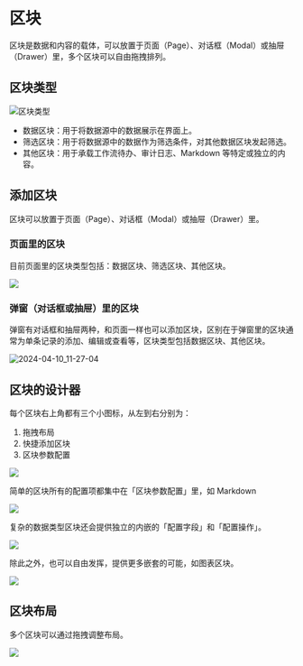 # 区块

区块是数据和内容的载体，可以放置于页面（Page）、对话框（Modal）或抽屉（Drawer）里，多个区块可以自由拖拽排列。

## 区块类型

![区块类型](https://static-docs.nocobase.com/f71af45b5cd914ea0558f760ddbbba58.png)

- 数据区块：用于将数据源中的数据展示在界面上。
- 筛选区块：用于将数据源中的数据作为筛选条件，对其他数据区块发起筛选。
- 其他区块：用于承载工作流待办、审计日志、Markdown 等特定或独立的内容。

## 添加区块

区块可以放置于页面（Page）、对话框（Modal）或抽屉（Drawer）里。

### 页面里的区块

目前页面里的区块类型包括：数据区块、筛选区块、其他区块。

![](https://static-docs.nocobase.com/dad0a394d33dd26f31c3202a76bb0153.png)

### 弹窗（对话框或抽屉）里的区块

弹窗有对话框和抽屉两种，和页面一样也可以添加区块，区别在于弹窗里的区块通常为单条记录的添加、编辑或查看等，区块类型包括数据区块、其他区块。

![2024-04-10_11-27-04](https://static-docs.nocobase.com/2024-04-10_11-27-04.png)

## 区块的设计器

每个区块右上角都有三个小图标，从左到右分别为：

1. 拖拽布局
2. 快捷添加区块
3. 区块参数配置

![](https://static-docs.nocobase.com/b488f3013532a246df59b89c0688a58f.png)

简单的区块所有的配置项都集中在「区块参数配置」里，如 Markdown

![](https://static-docs.nocobase.com/f37e277863068b2661f66d4020af806a.png)

复杂的数据类型区块还会提供独立的内嵌的「配置字段」和「配置操作」。

![](https://static-docs.nocobase.com/71b550da637d23145a5f62d48ee8521b.png)

除此之外，也可以自由发挥，提供更多嵌套的可能，如图表区块。

![](https://static-docs.nocobase.com/07588190b3f41ae3060e71d8b76b4447.png)

## 区块布局

多个区块可以通过拖拽调整布局。

![](https://static-docs.nocobase.com/f6692295ac0917f3babce9a60ce80879.gif)